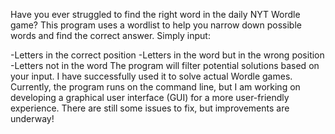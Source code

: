Have you ever struggled to find the right word in the daily NYT Wordle game? This program uses a wordlist to help you narrow down possible words and find the correct answer. Simply input:

-Letters in the correct position
-Letters in the word but in the wrong position
-Letters not in the word
The program will filter potential solutions based on your input. I have successfully used it to solve actual Wordle games.
Currently, the program runs on the command line, but I am working on developing a graphical user interface (GUI) for a more user-friendly experience. There are still some issues to fix, but improvements are underway!

